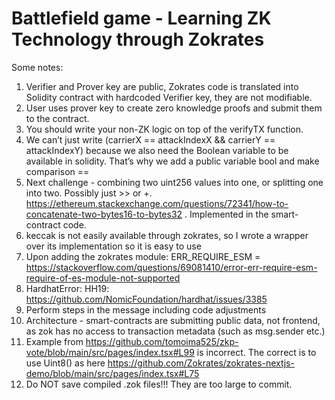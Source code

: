 # Battlefield game - Learning ZK Technology through Zokrates

Some notes:
1. Verifier and Prover key are public, Zokrates code is translated into Solidity contract with hardcoded Verifier key, they are not modifiable.
2. User uses prover key to create zero knowledge proofs and submit them to the contract.
3. You should write your non-ZK logic on top of the verifyTX function. 
4. We can’t just write (carrierX == attackIndexX && carrierY == attackIndexY) because we also need the Boolean variable to be available in solidity. That’s why we add a public variable bool and make comparison == 
5. Next challenge - combining two uint256 values into one, or splitting one into two. Possibly just >> or +. https://ethereum.stackexchange.com/questions/72341/how-to-concatenate-two-bytes16-to-bytes32 . Implemented in the smart-contract code.
6. keccak is not easily available through zokrates, so I wrote a wrapper over its implementation so it is easy to use 
7. Upon adding the zokrates module: ERR_REQUIRE_ESM =  https://stackoverflow.com/questions/69081410/error-err-require-esm-require-of-es-module-not-supported
8. HardhatError: HH19: https://github.com/NomicFoundation/hardhat/issues/3385
9.   Perform steps in the message including code adjustments
10. Architecture - smart-contracts are submitting public data, not frontend, as zok has no access to transaction metadata (such as msg.sender etc.)
11. Example from https://github.com/tomoima525/zkp-vote/blob/main/src/pages/index.tsx#L99 is incorrect. The correct is to use Uint8() as here https://github.com/Zokrates/zokrates-nextjs-demo/blob/main/src/pages/index.tsx#L75 
12. Do NOT save compiled .zok files!!! They are too large to commit.

